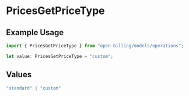 # PricesGetPriceType

## Example Usage

```typescript
import { PricesGetPriceType } from "open-billing/models/operations";

let value: PricesGetPriceType = "custom";
```

## Values

```typescript
"standard" | "custom"
```